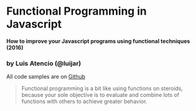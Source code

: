 # Functional Programming in Javascript
**How to improve your Javascript programs using functional techniques (2016)**
### by Luis Atencio (@luijar)
All code samples are on [Github](https://github.com/luijar/functional-programming-js)

>Functional programming is a bit like using functions on steroids, <br/>
>because your sole objective is to evaluate and combine lots of functions with others to achieve greater behavior.

